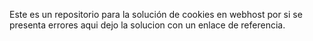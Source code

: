 Este es un repositorio para la solución de cookies en webhost por si se presenta errores aqui dejo la solucion con un enlace de referencia.
